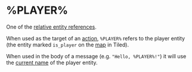 # %PLAYER%

One of the [relative entity references](entities/relative_entity_references).

When used as the target of an [action](actions), `%PLAYER%` refers to the player entity (the entity marked `is_player` on the [map](maps) in Tiled).

When used in the body of a message (e.g. `"Hello, %PLAYER%!"`) it will use the [current name](scripts/printing_current_values) of the player entity.
